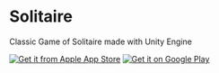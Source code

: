 # Solitaire

Classic Game of Solitaire made with Unity Engine

[![Get it from Apple App Store](https://lisk.io/sites/default/files/pictures/2020-01/download_on_the_app_store_badge.svg)](https://apps.apple.com/us/app/bfx-solitaire/id1540526597) [![Get it on Google Play](https://lisk.io/sites/default/files/pictures/2020-01/download_on_the_play_store_badge.svg)](https://play.google.com/store/apps/details?id=com.TrieTech.Solitaire)

